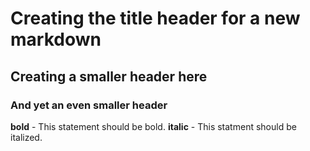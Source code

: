 # Creating the title header for a new markdown

## Creating a smaller header here

### And yet an even smaller header

**bold** - This statement should be bold.
**italic** - This statment should be italized.
